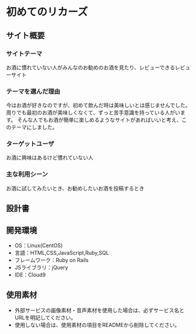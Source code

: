 # 初めてのリカーズ

## サイト概要
### サイトテーマ
お酒に慣れていない人がみんなのお勧めのお酒を見たり、レビューできるレビューサイト

### テーマを選んだ理由
今はお酒が好きなのですが、初めて飲んだ時は美味しいとは感じませんでした。
周りでも最初のお酒が美味しくなくて、ずっと苦手意識を持っている人がいます。
そんな人でもお酒が簡単に楽しめるようなサイトがあればいいと考え、このテーマにしました。

### ターゲットユーザ
お酒に興味はあるけど慣れていない人

### 主な利用シーン
お酒に試してみたいとき、お勧めしたいお酒を投稿するとき

## 設計書


## 開発環境
- OS：Linux(CentOS)
- 言語：HTML,CSS,JavaScript,Ruby,SQL
- フレームワーク：Ruby on Rails
- JSライブラリ：jQuery
- IDE：Cloud9

## 使用素材
- 外部サービスの画像素材・音声素材を使用した場合は、必ずサービス名とURLを明記してください。
- 使用しない場合は、使用素材の項目をREADMEから削除してください。
